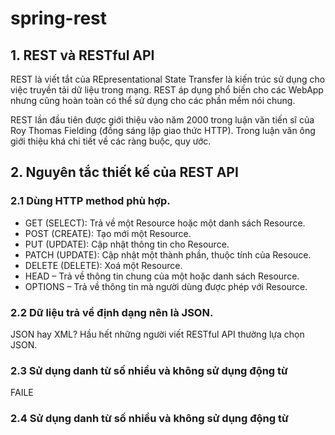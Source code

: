 # spring-rest

## 1. REST và RESTful API


REST là viết tắt của REpresentational State Transfer là kiến trúc sử dụng cho việc truyền tải dữ liệu trong mạng. REST áp dụng phổ biến cho các WebApp nhưng cũng hoàn toàn có thể sử dụng cho các phần mềm nói chung.

REST lần đầu tiên được giới thiệu vào năm 2000 trong luận văn tiến sĩ của Roy Thomas Fielding (đồng sáng lập giao thức HTTP). Trong luận văn ông giới thiệu khá chi tiết về các ràng buộc, quy ước.

## 2. Nguyên tắc thiết kế của REST API

### 2.1 Dùng HTTP method phù hợp.

* GET (SELECT): Trả về một Resource hoặc một danh sách Resource.
* POST (CREATE): Tạo mới một Resource.
* PUT (UPDATE): Cập nhật thông tin cho Resource.
* PATCH (UPDATE): Cập nhật một thành phần, thuộc tính của Resouce.
* DELETE (DELETE): Xoá một Resource.
* HEAD – Trả về thông tin chung của một hoặc danh sách Resource.
* OPTIONS – Trả về thông tin mà người dùng được phép với Resource.

### 2.2 Dữ liệu trả về định dạng nên là JSON.

JSON hay XML? Hầu hết những người viết RESTful API thường lựa chọn JSON.

### 2.3 Sử dụng danh từ số nhiều và không sử dụng động từ



FAILE

### 2.4 Sử dụng danh từ số nhiều và không sử dụng động từ